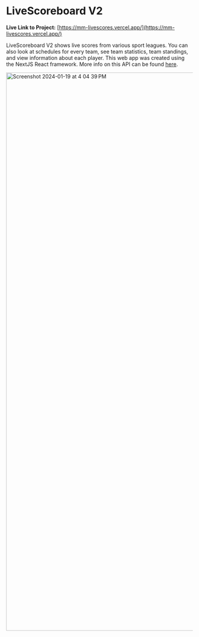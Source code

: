 # LiveScoreboard V2

**Live Link to Project:** [https://mm-livescores.vercel.app/](https://mm-livescores.vercel.app/)

LiveScoreboard V2 shows live scores from various sport leagues. You can also look at schedules for every team, see team statistics, team standings, and view information about each player. This web app was created using the NextJS React framework. More info on this API can be found [here](https://gist.github.com/akeaswaran/b48b02f1c94f873c6655e7129910fc3b).

<img width="1503" alt="Screenshot 2024-01-19 at 4 04 39 PM" src="https://github.com/MichaelMcCann1/LiveScoreboardV2/assets/81657333/b182b66e-8621-4fee-9380-a91934764295">
